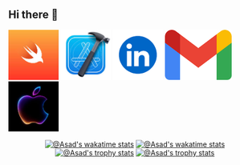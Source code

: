 ## Hi there 👋

<!--suppress HtmlDeprecatedAttribute -->


<a href="https://www.swift.org/documentation/"><img src="./assets/Swift.jpeg" alt="Swift" height="100" title="Swift"></a>
<a href="https://developer.apple.com/documentation/xcode"><img src="./assets/xcode.jpeg" alt="Xcode" height="100" title="xcode"></a>
<a href="https://www.linkedin.com/in/fiaz-hussain-b20382228/"><img src="./assets/linkedIn.png" alt="LinkedIn" height="100" title="LinkedIn Profile"></a>
<a href="fiazhussaiin623@gmail.com"><img src="./assets/gmail.png" alt="Mail" height="100" title="Gmail"></a>
<a href="https://developer.apple.com/documentation/"><img src="./assets/apple.jpeg" alt="Apple" height="100" title="Apple documentation"></a>

 

<p align="center">

<!-- OLD github-readme-stats
<a href="https://github.com/asad06124?tab=repositories"><img src="https://github-readme-stats.vercel.app/api?username=Asad06124&theme=gotham&show_icons=true&count_private=true&hide_border=true"  width="48%" alt="@Asad's github-readme-stats"/></a>
-->

<!-- <a href="https://github.com/fiazhussaiin?tab=repositories#gh-dark-mode-only"><img src="https://github-readme-stats-one-bice.vercel.app/api?username=fiazhussaiin&theme=gotham&show_icons=true&count_private=true&hide_border=true&role=OWNER,ORGANIZATION_MEMBER,COLLABORATOR"  width="48%" alt="@Asad's github-readme-stats"/></a>
<a href="https://github.com/fiazhussaiin?tab=repositories#gh-light-mode-only"><img src="https://github-readme-stats-one-bice.vercel.app/api?username=fiazhussaiin&theme=default&show_icons=true&count_private=true&hide_border=true&role=OWNER,ORGANIZATION_MEMBER,COLLABORATOR"  width="48%" alt="@Asad's github-readme-stats"/></a>
<a href="https://github.com/fiazhussaiin?tab=stars#gh-dark-mode-only"><img src="https://github-readme-streak-stats.herokuapp.com?user=fiazhussaiin&theme=gotham&hide_border=true&date_format=M%20j%5B%2C%20Y%5D"  width="48%" alt="@Asad's github-readme-streak-stats"/></a>
<a href="https://github.com/fiazhussaiin?tab=stars#gh-light-mode-only"><img src="https://github-readme-streak-stats.herokuapp.com?user=fiazhussaiin&theme=transparent&hide_border=true&date_format=M%20j%5B%2C%20Y%5D"  width="48%" alt="@Asad's github-readme-streak-stats"/></a> -->

</p>



<!-- activity graph heroku-app start -->
<!-- <p align="center">
    <a href="https://wakatime.com/@asadbalqani#gh-dark-mode-only">
        <img src="https://github-readme-activity-graph.vercel.app/graph?username=fiazhussaiin&theme=react-dark&hide_border=true&hide_title=false&area=true&custom_title=Total%20contribution%20graph%20in%20all%20repo" width="95%" alt="activity graph">
    </a>
    <a href="https://wakatime.com/@asadbalqani#gh-light-mode-only">
        <img src="https://github-readme-activity-graph.vercel.app/graph?username=fiazhussaiin&theme=github-light&hide_border=true&hide_title=false&area=true&custom_title=Total%20contribution%20graph%20in%20all%20repo" width="95%" alt="activity graph">
    </a>
</p> -->
<!-- activity graph heroku-app end -->


<p align="center">
 <a href="https://github.com/fiazhussaiin#gh-dark-mode-only"><img src="https://github-readme-stats.vercel.app/api/top-langs/?username=felangel&layout=compact&langs_count=8&theme=github_dark&utcOffset=4&size_wei&no-frame=true&column=3&row=2"  width="40%" alt="@Asad's wakatime stats"/></a>
 <a href="https://github.com/fiazhussaiin#gh-light-mode-only"><img src="https://github-readme-stats.vercel.app/api/top-langs/?username=felangel&layout=compact&langs_count=8&theme=github&utcOffset=4&no-frame=true&column=3&row=2"  width="40%" alt="@Asad's wakatime stats"/></a>
<a href="https://github.com/fiazhussaiin?tab=achievements#gh-dark-mode-only"><img src="https://github-profile-trophy.vercel.app/?username=fiazhussaiin&theme=onestar&no-frame=true&column=3&row=2"  width="38%" alt="@Asad's trophy stats"/></a>
<a href="https://github.com/fiazhussaiin?tab=achievements#gh-light-mode-only"><img src="https://github-profile-trophy.vercel.app/?username=fiazhussaiin&theme=flat&no-frame=true&column=3&row=2"  width="38%" alt="@Asad's trophy stats"/></a>
</p>



<!-- <p align="center">
<a href="https://github.com/pulls?q=is%3Apr+author%3fiazhussaiin+archived%3Afalse+is%3Aclosed#gh-dark-mode-only"><img src="https://github-profile-summary-cards.vercel.app/api/cards/productive-time?username=Asad06124&theme=github_dark&utcOffset=4"  width="31%" alt="@Asad's productive-time"/></a>
<a href="https://github.com/pulls?q=is%3Apr+author%3fiazhussaiin+archived%3Afalse+is%3Aclosed#gh-light-mode-only"><img src="https://github-profile-summary-cards.vercel.app/api/cards/productive-time?username=Asad06124&theme=github&utcOffset=4"  width="31%" alt="@Asad's productive-time"/></a>
<a href="https://github.com/issues?q=is%3Aissue+author%3fiazhussaiin+archived%3Afalse+is%3Aclosed#gh-dark-mode-only"><img src="https://github-profile-summary-cards.vercel.app/api/cards/profile-details?username=Asad06124&theme=github_dark&hide_border=true"  width="64%" alt="@Asad's profile-details"/></a>
<a href="https://github.com/issues?q=is%3Aissue+author%3fiazhussaiin+archived%3Afalse+is%3Aclosed#gh-light-mode-only"><img src="https://github-profile-summary-cards.vercel.app/api/cards/profile-details?username=Asad06124&theme=github&hide_border=true"  width="64%" alt="@Asad's profile-details"/></a>
</p>


<a href="https://rextester.com/l/python3_online_compiler"><img src="./assets/colored.png"  width="100%" alt="python3_online_compiler"/></a>


<p align="center">
    <a href="https://www.codewars.com/users/fiazhussaiin">
        <img alt="codewars badge" src="https://www.codewars.com//users/fiazhussaiin/badges/large">
    </a>
</p>


<p align="center">
<a href="https://wakatime.com/@asadbalqani"><img src="https://wakatime.com/badge/user/d2efdea8-328e-42fd-b016-334b5f385b3f.svg?style=social" alt="wakatime"></a>
<a href="https://github.com/fiazhussaiin?tab=following"><img src="https://img.shields.io/github/stars/fiazhussaiin?affiliations=OWNER%2CCOLLABORATOR%2CORGANIZATION_MEMBER&label=Total%20user%20stars%20in%20all%20repo&logoColor=red&style=social" alt="GitHub User's stars"></a>
<a href="https://github.com/fiazhussaiin?tab=followers"><img src="https://img.shields.io/github/followers/fiazhussaiin?&logoColor=red&style=social" alt="GitHub followers"></a>
</p>


<p align="center">


<p align="center">
<a href="https://gist.github.com/fiazhussaiin"><img src="https://profile-counter.glitch.me/{fiazhussaiin}/count.svg" alt="fiazhussaiin :: Visitor's Count" /></a>
</p> -->

